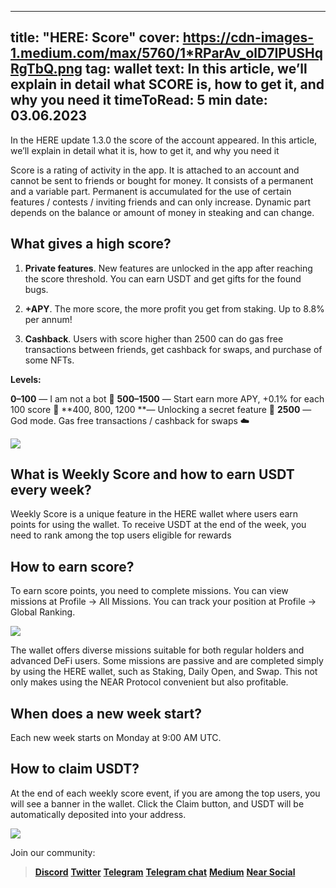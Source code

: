 -----
title: "HERE: Score"
cover: https://cdn-images-1.medium.com/max/5760/1*RParAv_olD7IPUSHqRgTbQ.png
tag: wallet
text: In this article, we’ll explain in detail what SCORE is, how to get it, and why you need it
timeToRead: 5 min
date: 03.06.2023
-----



In the HERE update 1.3.0 the score of the account appeared. In this article, we’ll explain in detail what it is, how to get it, and why you need it

Score is a rating of activity in the app. It is attached to an account and cannot be sent to friends or bought for money. It consists of a permanent and a variable part. Permanent is accumulated for the use of certain features / contests / inviting friends and can only increase. Dynamic part depends on the balance or amount of money in steaking and can change.

## What gives a high score?

1. **Private features**. New features are unlocked in the app after reaching the score threshold. You can earn USDT and get gifts for the found bugs.

2. **+APY**. The more score, the more profit you get from staking. Up to 8.8% per annum!

3. **Cashback**. Users with score higher than 2500 can do gas free transactions between friends, get cashback for swaps, and purchase of some NFTs.

**Levels:**

**0–100** — I am not a bot 🤖 
**500–1500** — Start earn more APY, +0.1% for each 100 score 💸 
**400, 800, 1200 **— Unlocking a secret feature 🔐 
**2500** — God mode. Gas free transactions / cashback for swaps ☁️

![](https://cdn-images-1.medium.com/max/5760/1*RParAv_olD7IPUSHqRgTbQ.png)

## What is Weekly Score and how to earn USDT every week?

Weekly Score is a unique feature in the HERE wallet where users earn points for using the wallet. To receive USDT at the end of the week, you need to rank among the top users eligible for rewards

## How to earn score?

To earn score points, you need to complete missions. You can view missions at Profile -> All Missions. You can track your position at Profile -> Global Ranking.

![](https://cdn-images-1.medium.com/max/880/1*plk-cQor0cf0tvy_56MGcQ.png)

The wallet offers diverse missions suitable for both regular holders and advanced DeFi users. Some missions are passive and are completed simply by using the HERE wallet, such as Staking, Daily Open, and Swap. This not only makes using the NEAR Protocol convenient but also profitable.

## When does a new week start?

Each new week starts on Monday at 9:00 AM UTC.

## How to claim USDT?

At the end of each weekly score event, if you are among the top users, you will see a banner in the wallet. Click the Claim button, and USDT will be automatically deposited into your address.

![](https://cdn-images-1.medium.com/max/800/1*Xch3pYRUfczhYS-oRATMfQ.jpeg)


Join our community:
> [**Discord**](https://discord.gg/AfB5cvtFXH)
> [**Twitter**](https://twitter.com/here_wallet)
> [**Telegram**](https://t.me/herewallet)
> [**Telegram chat**](https://t.me/herewalletchat)
> [**Medium**](https://medium.com/@nearhere)
> [**Near Social**](https://near.social/mob.near/widget/ProfilePage?accountId=mm.herewallet.near)